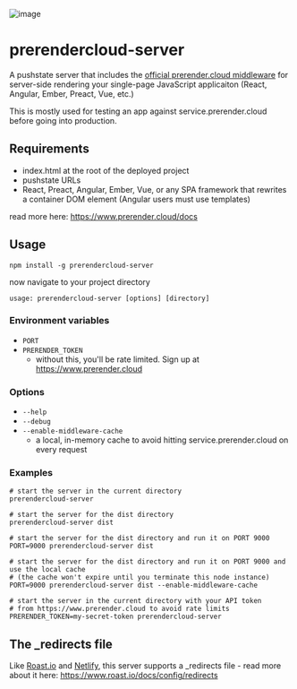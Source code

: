![image](https://cloud.githubusercontent.com/assets/22159102/21554484/9d542f5a-cdc4-11e6-8c4c-7730a9e9e2d1.png)

# prerendercloud-server

A pushstate server that includes the [official prerender.cloud middleware](https://github.com/sanfrancesco/prerendercloud-nodejs) for server-side rendering your single-page JavaScript applicaiton (React, Angular, Ember, Preact, Vue, etc.)

This is mostly used for testing an app against service.prerender.cloud before going into production.

## Requirements
* index.html at the root of the deployed project
* pushstate URLs
* React, Preact, Angular, Ember, Vue, or any SPA framework that rewrites a container DOM element (Angular users must use templates)

read more here: https://www.prerender.cloud/docs

## Usage

```
npm install -g prerendercloud-server
```

now navigate to your project directory

```
usage: prerendercloud-server [options] [directory]
```

### Environment variables

* `PORT`
* `PRERENDER_TOKEN`
  * without this, you'll be rate limited. Sign up at https://www.prerender.cloud

### Options

* `--help`
* `--debug`
* `--enable-middleware-cache`
  * a local, in-memory cache to avoid hitting service.prerender.cloud on every request

### Examples

```
# start the server in the current directory
prerendercloud-server
```

```
# start the server for the dist directory
prerendercloud-server dist
```

```
# start the server for the dist directory and run it on PORT 9000
PORT=9000 prerendercloud-server dist
```

```
# start the server for the dist directory and run it on PORT 9000 and use the local cache
# (the cache won't expire until you terminate this node instance)
PORT=9000 prerendercloud-server dist --enable-middleware-cache
```

```
# start the server in the current directory with your API token
# from https://www.prerender.cloud to avoid rate limits
PRERENDER_TOKEN=my-secret-token prerendercloud-server
```

## The _redirects file

Like [Roast.io](https://www.roast.io/) and [Netlify](https://www.netlify.com/), this server supports a _redirects file - read more about it here: https://www.roast.io/docs/config/redirects
